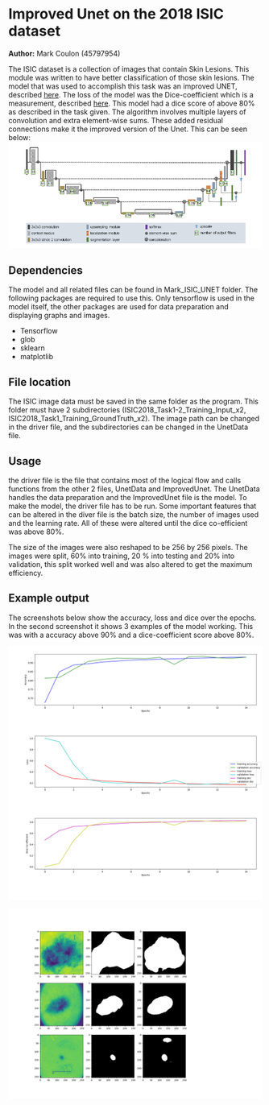 # Improved Unet on the 2018 ISIC dataset 
**Author:** Mark Coulon (45797954)

The ISIC dataset is a collection of images that contain Skin Lesions. This module was written to have better classification of those skin lesions. The model that was used to accomplish this task was an improved UNET, described [here](https://arxiv.org/abs/1802.10508v1). The loss of the model was the Dice-coefficient which is a measurement, described [here](https://en.wikipedia.org/wiki/S%C3%B8rensen%E2%80%93Dice_coefficient). This model had a dice score of above 80% as described in the task given.
The algorithm involves multiple layers of convolution and extra element-wise sums. These added residual connections make it the improved version of the Unet. This can be seen below:
![Improved Unet](UnetArch.PNG)


## Dependencies
The model and all related files can be found in Mark_ISIC_UNET folder.
The following packages are required to use this. Only tensorflow is used in the model itself, the other packages are used for data preparation and displaying graphs and images.
- Tensorflow
- glob
- sklearn
- matplotlib

## File location
The ISIC image data must be saved in the same folder as the program. This folder must have 2 subdirectories (ISIC2018_Task1-2_Training_Input_x2, ISIC2018_Task1_Training_GroundTruth_x2). The image path can be changed in the driver file, and the subdirectories can be changed in the UnetData file.

## Usage
the driver file is the file that contains most of the logical flow and calls functions from the other 2 files, UnetData and ImprovedUnet. The UnetData handles the data preparation and the ImprovedUnet file is the model. To make the model, the driver file has to be run. Some important features that can be altered in the diver file is the batch size, the number of images used and the learning rate. All of these were altered until the dice co-efficient was above 80%.

The size of the images were also reshaped to be 256 by 256 pixels. 
The images were split, 60% into training, 20 % into testing and 20% into validation, this split worked well and was also altered to get the maximum efficiency. 

## Example output
The screenshots below show the accuracy, loss and dice over the epochs. In the second screenshot it shows 3 examples of the model working. This was with a accuracy above 90% and a dice-coefficient score above 80%. 

![History](History.png)

![Predictions](predictions.png)
